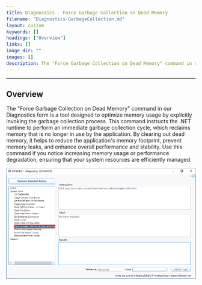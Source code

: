 ```yaml
---
title: Diagnostics - Force Garbage Collection on Dead Memory
filename: "Diagnostics-GarbageCollection.md"
layout: custom
keywords: []
headings: ["Overview"]
links: []
image_dir: ""
images: []
description: The "Force Garbage Collection on Dead Memory" command in our Diagnostics form is a powerful tool designed to optimize memory usage by explicitly invoking the garbage collection process.
---
```

* * *

## Overview

The "Force Garbage Collection on Dead Memory" command in our Diagnostics form is a  tool designed to optimize memory usage by explicitly invoking the garbage collection process. This command instructs the .NET runtime to perform an immediate garbage collection cycle, which reclaims memory that is no longer in use by the application. By clearing out dead memory, it helps to reduce the application's memory footprint, prevent memory leaks, and enhance overall performance and stability. Use this command if you notice increasing memory usage or performance degradation, ensuring that your system resources are efficiently managed.

![](/images/DiagnosticsGarbageCollection/ForceGarbageCollection.png)
<br>
